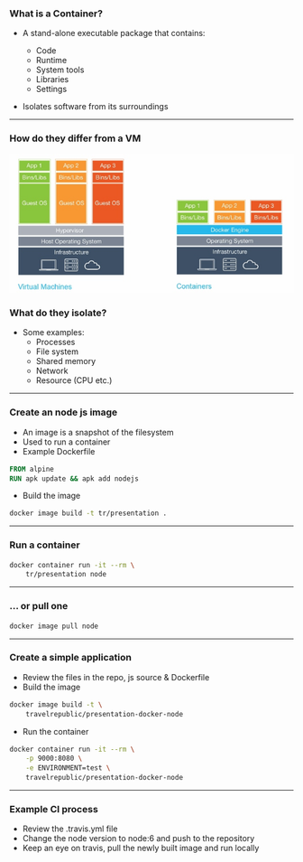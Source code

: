 ### What is a Container?

- A stand-alone executable package that contains:
	- Code
	- Runtime
	- System tools
	- Libraries
	- Settings

- Isolates software from its surroundings

---

### How do they differ from a VM

![Layers](docker-layers.jpg)

### What do they isolate?

- Some examples:
	- Processes
	- File system
	- Shared memory
	- Network
	- Resource (CPU etc.)

---

### Create an node js image

- An image is a snapshot of the filesystem
- Used to run a container
- Example Dockerfile
```Dockerfile
FROM alpine
RUN apk update && apk add nodejs
```
- Build the image
```sh
docker image build -t tr/presentation .
```

---

### Run a container

```sh
docker container run -it --rm \
	tr/presentation node
```

---

### ... or pull one

```sh
docker image pull node
```

---

### Create a simple application

- Review the files in the repo, js source & Dockerfile
- Build the image
```sh
docker image build -t \
	travelrepublic/presentation-docker-node
```
- Run the container
```sh
docker container run -it --rm \
	-p 9000:8080 \
	-e ENVIRONMENT=test \
	travelrepublic/presentation-docker-node
```

---

### Example CI process

- Review the .travis.yml file
- Change the node version to node:6 and push to the repository
- Keep an eye on travis, pull the newly built image and run locally
